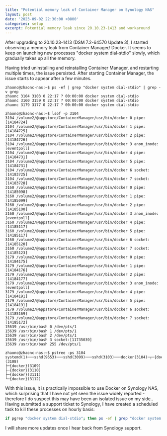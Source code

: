 ```yaml
---
title: "Potential memory leak of Container Manager on Synology NAS"
layout: post
date: '2023-09-02 22:30:00 +0800'
categories: setup
excerpt: Potential memory leak since 20.10.23-1413 and workaround
---
```


After upgrading to 20.10.23-1413 (DSM 7.2-64570 Update 3), I started observing a memory leak from Container Manager/ Docker. It seems to keep on launching new processes "docker system dial-stdio" slowly, which gradually takes up all the memory.

Having tried uninstalling and reinstalling Container Manager, and restarting multiple times, the issue persisted. After starting Container Manager, the issue starts to appear after a few minutes.

```text
zhaonc@zhaonc-nas:~$ ps -ef | grep "docker system dial-stdio" | grep -v grep
zhaonc 3104 3103 0 22:17 ? 00:00:00 docker system dial-stdio
zhaonc 3160 3159 0 22:17 ? 00:00:00 docker system dial-stdio
zhaonc 3179 3177 0 22:17 ? 00:00:00 docker system dial-stdio

zhaonc@zhaonc-nas:~$ lsof -p 3104
3104 /volume2/@appstore/ContainerManager/usr/bin/docker 0 pipe:[14184724]
3104 /volume2/@appstore/ContainerManager/usr/bin/docker 1 pipe:[14184725]
3104 /volume2/@appstore/ContainerManager/usr/bin/docker 2 pipe:[14184726]
3104 /volume2/@appstore/ContainerManager/usr/bin/docker 3 anon_inode:[eventpoll]
3104 /volume2/@appstore/ContainerManager/usr/bin/docker 4 pipe:[14184731]
3104 /volume2/@appstore/ContainerManager/usr/bin/docker 5 pipe:[14184731]
3104 /volume2/@appstore/ContainerManager/usr/bin/docker 6 socket:[14183725]
3104 /volume2/@appstore/ContainerManager/usr/bin/docker 7 socket:[14183728]
3160 /volume2/@appstore/ContainerManager/usr/bin/docker 0 pipe:[14185098]
3160 /volume2/@appstore/ContainerManager/usr/bin/docker 1 pipe:[14185099]
3160 /volume2/@appstore/ContainerManager/usr/bin/docker 2 pipe:[14185100]
3160 /volume2/@appstore/ContainerManager/usr/bin/docker 3 anon_inode:[eventpoll]
3160 /volume2/@appstore/ContainerManager/usr/bin/docker 4 pipe:[14185117]
3160 /volume2/@appstore/ContainerManager/usr/bin/docker 5 pipe:[14185117]
3160 /volume2/@appstore/ContainerManager/usr/bin/docker 6 socket:[14185120]
3160 /volume2/@appstore/ContainerManager/usr/bin/docker 7 socket:[14185123]
3179 /volume2/@appstore/ContainerManager/usr/bin/docker 0 pipe:[14184175]
3179 /volume2/@appstore/ContainerManager/usr/bin/docker 1 pipe:[14184176]
3179 /volume2/@appstore/ContainerManager/usr/bin/docker 2 pipe:[14184177]
3179 /volume2/@appstore/ContainerManager/usr/bin/docker 3 anon_inode:[eventpoll]
3179 /volume2/@appstore/ContainerManager/usr/bin/docker 4 pipe:[14184191]
3179 /volume2/@appstore/ContainerManager/usr/bin/docker 5 pipe:[14184191]
3179 /volume2/@appstore/ContainerManager/usr/bin/docker 6 socket:[14185169]
3179 /volume2/@appstore/ContainerManager/usr/bin/docker 7 socket:[14185172]
15639 /usr/bin/bash 0 /dev/pts/1
15639 /usr/bin/bash 1 /dev/pts/1
15639 /usr/bin/bash 2 /dev/pts/1
15639 /usr/bin/bash 3 socket:[11735039]
15639 /usr/bin/bash 255 /dev/pts/1

zhaonc@zhaonc-nas:~$ pstree -ps 3104
systemd(1)───sshd(9653)───sshd(3099)───sshd(3103)───docker(3104)─┬─{docker}(3108)
├─{docker}(3109)
├─{docker}(3110)
├─{docker}(3111)
└─{docker}(3112)
```

With this issue, it is practically impossible to use Docker on Synology NAS, which surprising that I have not yet seen the issue widely reported - therefore I do suspect this may have been an isolated issue on my side.. Having submitted a support ticket to Synology, I have created a scheduled task to kill these processes on hourly basis:

```bash
if pgrep "docker system dial-stdio"; then ps -ef | grep "docker system dial-stdio" | awk '{print $2}' | xargs kill -9; fi
```

I will share more updates once I hear back from Synology support.
